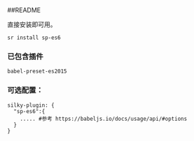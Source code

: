 ##README

直接安装即可用。

```
sr install sp-es6
```

### 已包含插件

```
babel-preset-es2015
```

### 可选配置：

```
silky-plugin: {
  "sp-es6":{
    ..... #参考 https://babeljs.io/docs/usage/api/#options
  }
}
```
